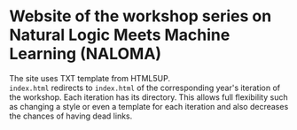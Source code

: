 # Website of the workshop series on Natural Logic Meets Machine Learning (NALOMA) 

The site uses TXT template from HTML5UP.  
`index.html` redirects to `index.html` of the corresponding year's iteration of the workshop.
Each iteration has its directory. This allows full flexibility such as changing a style or even a template for each iteration
and also decreases the chances of having dead links.
